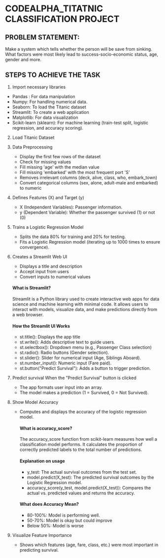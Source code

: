 # CODEALPHA_TITATNIC CLASSIFICATION PROJECT

## PROBLEM STATEMENT: 
Make a system which tells whether the person will be save from sinking. What factors were most likely lead to success-socio-economic status, age, gender and more.

## STEPS TO ACHIEVE THE TASK
1. Import necessary libraries
- Pandas : For data manipulation
- Numpy: For handling numerical data.
- Seaborn: To load the Titanic dataset
- Streamlit: To create a web application
- Matplotlib: For data visualization
- Scikit-learn (sklearn): For machine learning (train-test split, logistic regression, and accuracy scoring).

2. Load Titanic Dataset
3. Data Preprocessing
   - Display the first few rows of the dataset
   - Check for missing values
   - Fill missing 'age' with the median value
   - Fill missing 'embarked' with the most frequent port 'S'
   - Removes irrelevant columns (deck, alive, class, who, embark_town)
   - Convert categorical columns (sex, alone, adult-male and embarked) to numeric

4. Defines Features (X) and Target (y)
   - X (Independent Variables): Passenger information.
   - y (Dependent Variable): Whether the passenger survived (1) or not (0)

5. Trains a Logistic Regression Model
   - Splits the data 80% for training and 20% for testing.
   - Fits a Logistic Regression model (iterating up to 1000 times to ensure convergence).
  
6. Creates a Streamlit Web UI
   - Displays a title and description
   - Accept input from users
   - Convert inputs to numerical values

    #### What is Streamlit?
   Streamlit is a Python library used to create interactive web apps for data science and machine learning with minimal code. It allows users to interact with models, visualize data, and     make predictions directly from a web browser.

   #### How the Streamlit UI Works
   - st.title():  Displays the app title
   - st.write():  Adds descriptive text to guide users.
   - st.selectbox(): Dropdown menu (e.g., Passenger Class selection)
   - st.radio(): Radio buttons (Gender selection).
   - st.slider(): Slider for numerical input (Age, Siblings Aboard).
   - st.number_input(): Numeric input (Fare paid).
   - st.button("Predict Survival"): Adds a button to trigger prediction.

8. Predict survival
   When the "Predict Survival" button is clicked
   - The app formats user input into an array.
   - The model makes a prediction (1 = Survived, 0 = Not Survived).

9. Show Model Accuracy
   - Computes and displays the accuracy of the logistic regression model.
     
     #### What is accuracy_score?
     The accuracy_score function from scikit-learn measures how well a classification model performs. It calculates the proportion of correctly predicted labels to the total number of         predictions.

     #### Explanation on usage
     - y_test: The actual survival outcomes from the test set.
     - model.predict(X_test): The predicted survival outcomes by the Logistic Regression model.
     - accuracy_score(y_test, model.predict(X_test)): Compares the actual vs. predicted values and returns the accuracy.
    
     #### What does Accuracy Mean?
     - 80-100%: Model is performing well.
     - 50-70%: Model is okay but could improve
     - Below 50%: Model is worse

10. Visualize Feature Importance
    - Shows which features (age, fare, class, etc.) were most important in predicting survival.
